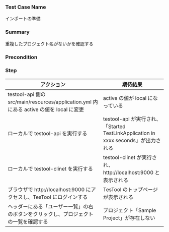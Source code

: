 ### Test Case Name
インポートの準備

### Summary
重複したプロジェクト名がないかを確認する

### Precondition


### Step
|  アクション |  期待結果  |
| ---- | ---- |
|  testool-api 側の src/main/resources/application.yml 内にある active の値を local に変更  |  active の値が local になっている  |
|  ローカルで testool-api を実行する  |  testool-api が実行され、「Started TestLinkApplication in xxxx seconds」が出力される  |
|  ローカルで testool-clinet を実行する  |  testool-clinet が実行され、http://localhost:9000 と表示される  |
|  ブラウザで http://localhost:9000 にアクセスし、TesTool にログインする  |  TesTool のトップページが表示される  |
|  ヘッダーにある「ユーザー一覧」の右のボタンをクリックし、プロジェクトの一覧を確認する  |  プロジェクト「Sample Project」が存在しない  |
